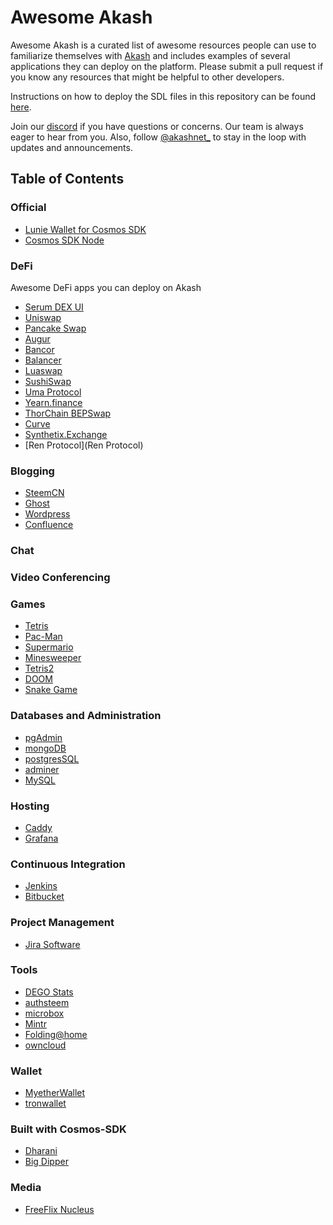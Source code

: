 # Awesome Akash

Awesome Akash is a curated list of awesome resources people can use to familiarize themselves with [Akash](https://akash.network) and includes examples of several applications they can deploy on the platform. Please submit a pull request if you know any resources that might be helpful to other developers.

Instructions on how to deploy the SDL files in this repository can be found [here](//docs.akash.network/guides/deploy).


Join our [discord](https://discord.akash.network) if you have questions or concerns. Our team is always eager to hear from you.
Also, follow [@akashnet\_](https://twitter.com/akashnet_) to stay in the loop with updates and announcements.

## Table of Contents

### Official

- [Lunie Wallet for Cosmos SDK](lunie-lite)
- [Cosmos SDK Node](https://github.com/ovrclk/akash-on-akash)

### DeFi

Awesome DeFi apps you can deploy on Akash

- [Serum DEX UI](https://github.com/ovrclk/serum-on-akash)
- [Uniswap](uniswap)
- [Pancake Swap](pancake-swap)
- [Augur](augur)
- [Bancor](Bancor)
- [Balancer](Balancer)
- [Luaswap](luaswap)
- [SushiSwap](SushiSwap)
- [Uma Protocol](uma-protocol)
- [Yearn.finance](Yearn.finance)
- [ThorChain BEPSwap](Thorchain-BEPSwap)
- [Curve](curve)
- [Synthetix.Exchange](synthetix.exchange)
- [Ren Protocol](Ren Protocol)

### Blogging
- [SteemCN](steemcn)
- [Ghost](ghost)
- [Wordpress](wordpress)
- [Confluence](confluence)

### Chat

### Video Conferencing

### Games

- [Tetris](tetris)
- [Pac-Man](pacman)
- [Supermario](supermario)
- [Minesweeper](minesweeper)
- [Tetris2](tetris2)
- [DOOM](doom)
- [Snake Game](snake-game)

### Databases and Administration

- [pgAdmin](pgadmin4)
- [mongoDB](mongoDB)
- [postgresSQL](postgres)
- [adminer](adminer)
- [MySQL](MySQL)

### Hosting

- [Caddy](caddy)
- [Grafana](grafana)

### Continuous Integration

- [Jenkins](jenkins)
- [Bitbucket](bitbucket)

### Project Management
- [Jira Software](jira)

### Tools
- [DEGO Stats](dego-stats)
- [authsteem](authsteem)
- [microbox](microbox)
- [Mintr](mintr)
- [Folding@home](folding-at-home)
- [owncloud](owncloud)

### Wallet
- [MyetherWallet](MyetherWallet)
- [tronwallet](tronwallet)

### Built with Cosmos-SDK
- [Dharani](Dharani)
- [Big Dipper](big-dipper)

### Media
- [FreeFlix Nucleus](freeflix-nucleus)

